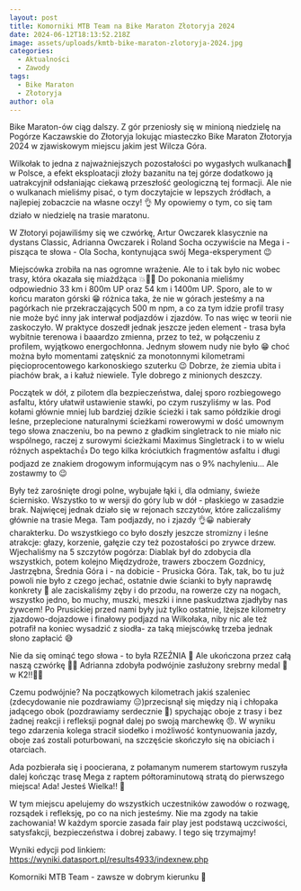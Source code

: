 ```yaml
---
layout: post
title: Komorniki MTB Team na Bike Maraton Złotoryja 2024
date: 2024-06-12T18:13:52.218Z
image: assets/uploads/kmtb-bike-maraton-zlotoryja-2024.jpg
categories:
  - Aktualności
  - Zawody
tags:
  - Bike Maraton
  - Złotoryja
author: ola
---
```

Bike Maraton-ów ciąg dalszy. Z gór przeniosły się w minioną niedzielę na Pogórze Kaczawskie do Złotoryja lokując miasteczko Bike Maraton Złotoryja 2024 w zjawiskowym miejscu jakim jest Wilcza Góra.
<!--more-->

Wilkołak to jedna z najważniejszych pozostałości po wygasłych wulkanach🌋 w Polsce, a efekt eksploatacji złoży bazanitu na tej górze dodatkowo ją uatrakcyjnił odsłaniając ciekawą przeszłość geologiczną tej formacji. Ale nie o wulkanach mieliśmy pisać, o tym doczytajcie w lepszych źródłach, a najlepiej zobaczcie na własne oczy! 👌 My opowiemy o tym, co się tam działo w niedzielę na trasie maratonu. 

W Złotoryi pojawiliśmy się we czwórkę, Artur Owczarek klasycznie na dystans Classic,  Adrianna Owczarek i Roland Socha oczywiście na Mega i -pisząca te słowa - Ola Socha, kontynująca swój Mega-eksperyment 😉

Miejscówka zrobiła na nas ogromne wrażenie. Ale to i tak było nic wobec trasy, która okazała się miażdżąca 💥🥵💪 Do pokonania mieliśmy odpowiednio 33 km i 800m UP oraz 54 km i 1400m UP. Sporo, ale to w końcu maraton górski 😁 różnica taka, że nie w górach jesteśmy a na pagórkach nie przekraczających 500 m npm, a co za tym idzie profil trasy nie może być inny jak interwał podjazdów i zjazdów. To nas więc w teorii nie zaskoczyło. W praktyce doszedł jednak jeszcze jeden element - trasa była wybitnie terenowa i baaardzo zmienna, przez to też, w połączeniu z profilem, wyjątkowo energochłonna. Jednym słowem nudy nie było 😁 choć można było momentami zatęsknić za monotonnymi kilometrami pięcioprocentowego karkonoskiego szuterku 😉 Dobrze, że ziemia ubita i piachów brak, a i kałuż niewiele. Tyle dobrego z minionych deszczy.

Początek w dół, z pilotem dla bezpieczeństwa, dalej sporo rozbiegowego asfaltu, który ułatwił ustawienie stawki, po czym ruszyliśmy w las. Pod kołami głównie mniej lub bardziej dzikie ścieżki i tak samo półdzikie drogi leśne, przeplecione naturalnymi ścieżkami rowerowymi w dość umownym tego słowa znaczeniu, bo na pewno z gładkim singletrack to nie miało nic wspólnego, raczej z surowymi ścieżkami Maximus Singletrack i to w wielu różnych aspektach👍 Do tego kilka króciutkich  fragmentów asfaltu i długi podjazd ze znakiem drogowym informującym nas o 9% nachyleniu... Ale zostawmy to 😉 

Były też zarośnięte drogi polne, wybujałe łąki i, dla odmiany, świeże ściernisko. Wszystko to w wersji do góry lub w dół - płaskiego w zasadzie brak. Najwięcej jednak działo się w rejonach szczytów, które zaliczaliśmy głównie na trasie Mega. Tam podjazdy, no i zjazdy 👌😀 nabierały charakterku. Do wszystkiego co było doszły jeszcze stromizny i leśne atrakcje: głazy, korzenie, gałęzie czy też pozostałości po zrywce drzew. Wjechaliśmy na 5 szczytów pogórza: Diablak był do zdobycia dla wszystkich, potem kolejno Międzydroże, trawers zboczem Gozdnicy, Jastrzębna, Średnia Góra i - na dobicie - Prusicka Góra. Tak, tak, bo tu już powoli nie było z czego jechać, ostatnie dwie ścianki to były naprawdę konkrety 🫣 ale zaciskaliśmy zęby i do przodu, na rowerze czy na nogach, wszystko jedno, bo muchy, muszki, meszki i inne paskudztwa zjadłyby nas żywcem! Po Prusickiej przed nami były już tylko ostatnie, lżejsze kilometry zjazdowo-dojazdowe i finałowy podjazd na Wilkołaka, niby nic ale też potrafił na koniec wysadzić z siodła- za taką miejscówkę trzeba jednak słono zapłacić 😅 

Nie da się ominąć tego słowa - to była RZEŹNIA 🥵 Ale ukończona przez całą naszą czwórkę 💪💪 Adrianna zdobyła podwójnie zasłużony srebrny medal 🥈 w K2!!🤝👏 

Czemu podwójnie? Na początkowych kilometrach jakiś szaleniec (zdecydowanie nie pozdrawiamy 😑)przecisnął się między nią i chłopaka jadącego obok (pozdrawiamy serdecznie 👊) spychając oboje z trasy i bez żadnej reakcji i refleksji pognał dalej po swoją marchewkę 😠. W wyniku tego zdarzenia kolega stracił siodełko i możliwość kontynuowania jazdy, oboje zaś zostali poturbowani, na szczęście skończyło się na obiciach i otarciach.

Ada pozbierała się i poocierana, z połamanym numerem startowym ruszyła dalej kończąc trasę Mega z raptem półtoraminutową stratą do pierwszego miejsca! Ada! Jesteś Wielka!! 🥳

W tym miejscu apelujemy do wszystkich uczestników zawodów o rozwagę, rozsądek i refleksję, po co na nich jesteśmy. Nie ma zgody na takie zachowania! W każdym sporcie zasada fair play jest podstawą uczciwości, satysfakcji, bezpieczeństwa i dobrej zabawy. I tego się trzymajmy! 

Wyniki edycji pod linkiem: <https://wyniki.datasport.pl/results4933/indexnew.php>

Komorniki MTB Team - zawsze w dobrym kierunku 🙂